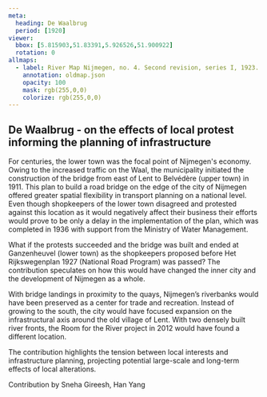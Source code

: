 ```yaml
---
meta:
  heading: De Waalbrug
  period: [1920]
viewer:
  bbox: [5.815903,51.83391,5.926526,51.900922]
  rotation: 0
allmaps:
  - label: River Map Nijmegen, no. 4. Second revision, series I, 1923. Scale 1:10,000. Geoplaza, VU Amsterdam.
    annotation: oldmap.json
    opacity: 100
    mask: rgb(255,0,0)
    colorize: rgb(255,0,0)
---
```

## De Waalbrug - on the effects of local protest informing the planning of infrastructure

For centuries, the lower town was the focal point of Nijmegen's economy. Owing to the increased traffic on the Waal, the municipality initiated the construction of the bridge from east of Lent to Belvédère (upper town) in 1911. This plan to build a road bridge on the edge of the city of Nijmegen offered greater spatial flexibility in transport planning on a national level. Even though shopkeepers of the lower town disagreed and protested against this location as it would negatively affect their business their efforts would prove to be only a delay in the implementation of the plan, which was completed in 1936 with support from the Ministry of Water Management.

What if the protests succeeded and the bridge was built and ended at Ganzenheuvel (lower town) as the shopkeepers proposed before Het Rijkswegenplan 1927 (National Road Program) was passed? The contribution speculates on how this would have changed the inner city and the development of Nijmegen as a whole.

With bridge landings in proximity to the quays, Nijmegen’s riverbanks would have been preserved as a center for trade and recreation. Instead of growing to the south, the city would have focused expansion on the infrastructural axis around the old village of Lent. With two densely built river fronts, the Room for the River project in 2012 would have found a different location.

The contribution highlights the tension between local interests and infrastructure planning, projecting potential large-scale and long-term effects of local alterations.

Contribution by Sneha Gireesh, Han Yang
